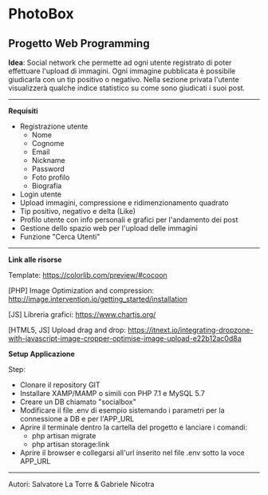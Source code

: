 PhotoBox
===
Progetto Web Programming
---
**Idea**: Social network che permette ad ogni utente registrato di poter effettuare l'upload di immagini.
Ogni immagine pubblicata è possibile giudicarla con un tip positivo o negativo.
Nella sezione privata l'utente visualizzerà qualche indice statistico su come sono giudicati i suoi post.

---
**Requisiti**

* Registrazione utente
    * Nome
    * Cognome
    * Email
    * Nickname
    * Password
    * Foto profilo
    * Biografia
* Login utente
* Upload immagini, compressione e ridimenzionamento quadrato
* Tip positivo, negativo e delta (Like)
* Profilo utente con info personali e grafici per l'andamento dei post
* Gestione dello spazio web per l'upload delle immagini
* Funzione "Cerca Utenti"

---

**Link alle risorse**

Template: https://colorlib.com/preview/#cocoon

[PHP] Image Optimization and compression: http://image.intervention.io/getting_started/installation

[JS] Libreria grafici: https://www.chartjs.org/

[HTML5, JS] Upload drag and drop: https://itnext.io/integrating-dropzone-with-javascript-image-cropper-optimise-image-upload-e22b12ac0d8a

**Setup Applicazione**

Step:
* Clonare il repository GIT
* Installare XAMP/MAMP o simili con PHP 7.1 e MySQL 5.7
* Creare un DB chiamato "socialbox"
* Modificare il file .env di esempio sistemando i parametri per la connessione a DB e per l'APP_URL
* Aprire il terminale dentro la cartella del progetto e lanciare i comandi: 
    * php artisan migrate
    * php artisan storage:link
* Aprire il browser e collegarsi all'url inserito nel file .env sotto la voce APP_URL

---

Autori: Salvatore La Torre & Gabriele Nicotra